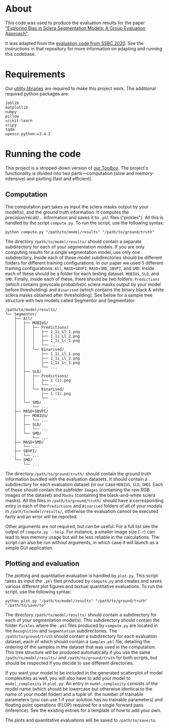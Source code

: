# About
This code was used to produce the evaluation results for the paper ["Exploring Bias in Sclera Segmentation Models: A Group Evaluation Approach"](https://sclera.fri.uni-lj.si/publications.html#TIFS_2022).

It was adapted from the [evaluation code from SSBC 2020](https://github.com/MatejVitek/SSBC). See the instructions in that repository for more information on adapting and running this codebase.

# Requirements
Our [utility libraries](https://sclera.fri.uni-lj.si/code.html#Libraries) are required to make this project work. The additional required python packages are:

	joblib
	matplotlib
	numpy
	pillow
	scikit-learn
	scipy
	tqdm
	opencv-python~=3.4.2

# Running the code
This project is a stripped-down version of [our Toolbox](https://sclera.fri.uni-lj.si/code.html#Toolbox). The project's functionality is divided into two parts—computation (slow and memory-intensive) and plotting (fast and efficient).

## Computation
The computation part takes as input the sclera masks output by your model(s), and the ground truth information. It computes the precision/recall/... information and saves it to `.pkl` files ("pickles"). All this is handled by the script `compute.py`. To run the script, use the following syntax:

	python compute.py "/path/to/model/results" "/path/to/ground/truth"

The directory `/path/to/model/results/` should contain a separate subdirectory for each of your segmentation models. If you are only computing results for a single segmentation model, use only one subdirectory. Inside each of these model subdirectories should be different folders for different training configurations. In our paper we used 5 different training configurations: `All`, `MASD+SBVPI`, `MASD+SMD`, `SBVPI`, and `SMD`. Inside each of these should be a folder for each testing dataset: `MOBIUS`, `SLD`, and `SMD`. Finally, inside each of these, there should be two folders: `Predictions` (which contains greyscale probabilistic sclera masks output by your model before thresholding) and `Binarised` (which contains the binary black & white sclera masks obtained after thresholding). See below for a sample tree structure with two models called Segmentor and Segmentator:

    /path/to/model/results/
    └── Segmentor/
        ├── All/
        │   ├── MOBIUS/
        │   │   ├── Predictions/
        │   │   │   ├── 1_1i_Ll_1.png
        │   │   │   ├── 1_1i_Ll_2.png
        │   │   │   ├── 1_1i_Lr_1.png
        │   │   │   └── ...
        │   │   └── Binarised/
        │   │       ├── 1_1i_Ll_1.png
        │   │       ├── 1_1i_Ll_2.png
        │   │       ├── 1_1i_Lr_1.png
        │   │       └── ...
        │   ├── SLD/
        │   │   ├── Predictions/
        │   │   │   ├── 1 (1).png
        │   │   │   └── ...
        │   │   └── Binarised/
        │   │       ├── 1 (1).png
        │   │       └── ...
        │   └── SMD/
        │       └── ...
        ├── MASD+SBVPI/
        │   ├── MOBIUS/
        │   │   └── ...
        │   ├── SLD/
        │   │   └── ...
        │   └── SMD/
        │       └── ...
        ├── MASD+SMD/
        │   └── ...
        ├── SBVPI/
        │   └── ...
        └── SMD/
            └── ...

The directory `/path/to/ground/truth/` should contain the ground truth information bundled with the evaluation datasets. It should contain a subdirectory for each evaluation dataset (in our case `MOBIUS`, `SLD`, `SMD`). Each of these should contain the subfolder `Images` (containing the raw RGB images of the dataset) and `Masks` (containing the black-and-white sclera masks). All the files in `/path/to/ground/truth/` should have a corresponding entry in each of the `Predictions` and `Binarised` folders of all of your models in `/path/to/model/results/`, otherwise the evaluation cannot be executed fairly and an error will be reported.

Other arguments are not required, but can be useful. For a full list see the output of `compute.py --help`. For instance, a smaller image size (`-r`) can lead to less memory usage but will be less reliable in the calculations. The script can also be run without arguments, in which case it will launch as a simple GUI application.

## Plotting and evaluation
The plotting and quantitative evaluation is handled by `plot.py`. This script takes as input the `.pkl` files produced by `compute.py` and creates and saves various different plot figures and textual quantitative evaluations. To run the script, use the following syntax:

	python plot.py "/path/to/model/results" "/path/to/ground/truth" "/path/to/save/to"

The directory `/path/to/model/results/` should contain a subdirectory for each of your segmentation model(s). This subdirectory should contain the folder `Pickles` where the `.pkl` files produced by `compute.py` are located in the `Recognition` and `Segmentation` subdirectories. The `/path/to/ground/truth` should contain a subdirectory for each evaluation dataset, each of which should contain a `Samples.pkl` file, detailing the ordering of the samples in the dataset that was used in the computation. This tree structure will be produced automatically if you use the same `/path/to/model/results/` and `/path/to/ground/truth` for both scripts, but should be respected if you decide to use different directories.

If you want your model to be included in the generated scatterplot of model complexities as well, you will also have to add your model to `model_complexity` in `plot.py`. An entry in `model_complexity` consists of the model name (which should be lowercase but otherwise identical to the name of your model folder) and a tuple of: the number of trainable parameters (you can use 1 if your solution has no trainable parameters) and floating point operations (FLOP) required for a single forward pass (inference). See the existing entries for a template of how to add your own.

The plots and quantitative evaluations will be saved to `/path/to/save/to`.
